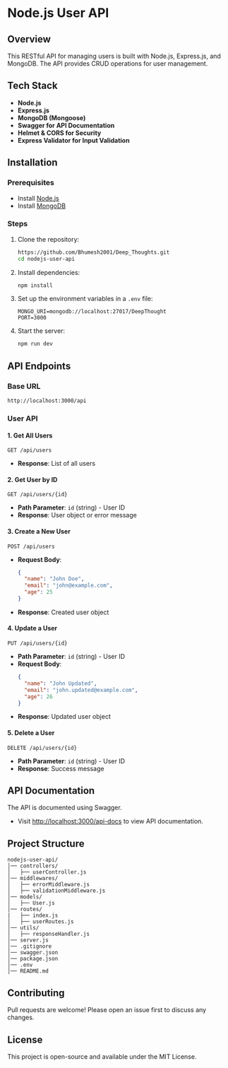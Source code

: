 # Node.js User API

## Overview

This RESTful API for managing users is built with Node.js, Express.js, and MongoDB. The API provides CRUD operations for user management.

## Tech Stack

- **Node.js**
- **Express.js**
- **MongoDB (Mongoose)**
- **Swagger for API Documentation**
- **Helmet & CORS for Security**
- **Express Validator for Input Validation**

## Installation

### Prerequisites

- Install [Node.js](https://nodejs.org/)
- Install [MongoDB](https://www.mongodb.com/)

### Steps

1. Clone the repository:
   ```sh
   https://github.com/Bhumesh2001/Deep_Thoughts.git
   cd nodejs-user-api
   ```
2. Install dependencies:
   ```sh
   npm install
   ```
3. Set up the environment variables in a `.env` file:
   ```env
   MONGO_URI=mongodb://localhost:27017/DeepThought
   PORT=3000
   ```
4. Start the server:
   ```sh
   npm run dev
   ```

## API Endpoints

### Base URL

```
http://localhost:3000/api
```

### User API

#### 1. Get All Users

```http
GET /api/users
```

- **Response**: List of all users

#### 2. Get User by ID

```http
GET /api/users/{id}
```

- **Path Parameter**: `id` (string) - User ID
- **Response**: User object or error message

#### 3. Create a New User

```http
POST /api/users
```

- **Request Body**:
  ```json
  {
    "name": "John Doe",
    "email": "john@example.com",
    "age": 25
  }
  ```
- **Response**: Created user object

#### 4. Update a User

```http
PUT /api/users/{id}
```

- **Path Parameter**: `id` (string) - User ID
- **Request Body**:
  ```json
  {
    "name": "John Updated",
    "email": "john.updated@example.com",
    "age": 26
  }
  ```
- **Response**: Updated user object

#### 5. Delete a User

```http
DELETE /api/users/{id}
```

- **Path Parameter**: `id` (string) - User ID
- **Response**: Success message

## API Documentation

The API is documented using Swagger.

- Visit [http://localhost:3000/api-docs](http://localhost:3000/api-docs) to view API documentation.

## Project Structure

```
nodejs-user-api/
│── controllers/
│   ├── userController.js
│── middlewares/
│   ├── errorMiddleware.js
│   ├── validationMiddleware.js
│── models/
│   ├── User.js
│── routes/
|   ├── index.js
│   ├── userRoutes.js
│── utils/
│   ├── responseHandler.js
│── server.js
│── .gitignore
│── swagger.json
│── package.json
│── .env
│── README.md
```

## Contributing

Pull requests are welcome! Please open an issue first to discuss any changes.

## License

This project is open-source and available under the MIT License.
